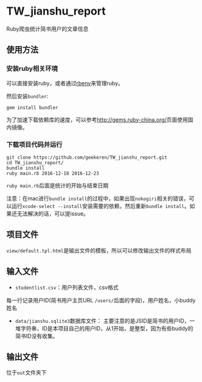 # TW_jianshu_report

Ruby爬虫统计简书用户的文章信息

## 使用方法

### 安装ruby相关环境

可以直接安装ruby，或者通过[rbenv](https://github.com/rbenv/rbenv)来管理ruby。

然后安装`bundler`:

```
gem install bundler
```

为了加速下载依赖库的速度，可以参考<http://gems.ruby-china.org/>页面使用国内镜像。

### 下载项目代码并运行

```
git clone https://github.com/geekeren/TW_jianshu_report.git
cd TW_jianshu_report/
bundle install
ruby main.rb 2016-12-18 2016-12-23
```

`ruby main.rb`后面是统计的开始与结束日期

注意：在mac进行`bundle install`的过程中，如果出现`nokogiri`相关的错误，可以运行`xcode-select --install`安装需要的依赖，然后重新`bundle install`。如果还无法解决的话，可以提issue。

## 项目文件

`view/default.tpl.html`是输出文件的模板，所以可以修改输出文件的样式布局 

## 输入文件

* `studentlist.csv`：用户列表文件，csv格式

每一行记录用户ID(简书用户主页URL `/users/`后面的字段)，用户姓名，小buddy姓名


* `data/jianshu.sqlite3`数据库文件：
 主要注意的是JSID是简书的用户ID，一堆字符串，ID是本项目自己的用户ID，从1开始，是整型，因为有些buddy的简书ID没有收集。
 
## 输出文件

位于`out`文件夹下